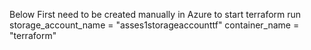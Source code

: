 Below First need to be created manually in Azure to start terraform run
  storage_account_name     = "asses1storageaccounttf"
  container_name           = "terraform"
